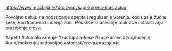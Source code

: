 https://www.mocbilja.rs/proizvod/kapi-korena-maslacka/

Povoljno deluju na podsticanje apetita i regulisanje varenja, kod upale žučne kese, kod kamena i lučenja žuči. Podstiče izlučivanje mokraće i olakšavaju pražnjenje creva.

#apetit #stomak/varenje #zuc/upala-kese #zuc/kamen #zuc/lucenje #urin/mokrenje/nedovoljno #stomak/creva/praznjenje 